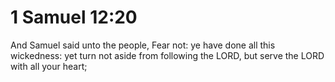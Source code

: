 # 1 Samuel 12:20

And Samuel said unto the people, Fear not: ye have done all this wickedness: yet turn not aside from following the LORD, but serve the LORD with all your heart;